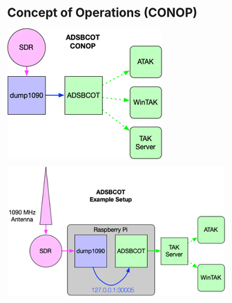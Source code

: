 # Concept of Operations (CONOP)

[![ADSBCOT Concept of Operations (CONOP)](media/adsbcot-conop.png)](media/adsbcot-conop.png)


![ADSBCOT Example Setup](media/adsbcot_example.png)
